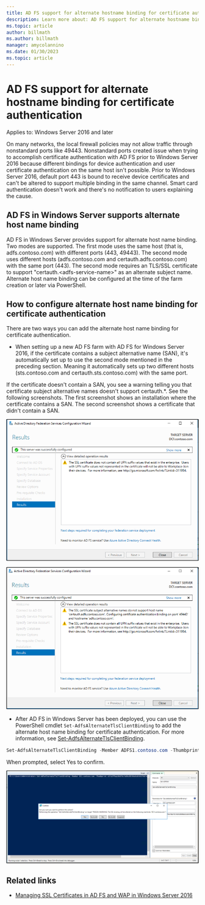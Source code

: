 ```yaml
---
title: AD FS support for alternate hostname binding for certificate authentication
description: Learn more about: AD FS support for alternate hostname binding for certificate authentication.
ms.topic: article
author: billmath
ms.author: billmath
manager: amycolannino
ms.date: 01/30/2023
ms.topic: article
---
```

# AD FS support for alternate hostname binding for certificate authentication

Applies to: Windows Server 2016 and later

On many networks, the local firewall policies may not allow traffic through nonstandard ports like 49443. Nonstandard ports created issue when trying to accomplish certificate authentication with AD FS prior to Windows Server 2016 because different bindings for device authentication and user certificate authentication on the same host isn't possible. Prior to Windows Server 2016, default port 443 is bound to receive device certificates and can't be altered to support multiple binding in the same channel. Smart card authentication doesn't work and there's no notification to users explaining the cause.

## AD FS in Windows Server supports alternate host name binding

AD FS in Windows Server provides support for alternate host name binding. Two modes are supported. The first mode uses the same host (that is, adfs.contoso.com) with different ports (443, 49443). The second mode uses different hosts (adfs.contoso.com and certauth.adfs.contoso.com) with the same port (443). The second mode requires an TLS/SSL certificate to support "certauth.\<adfs-service-name>" as an alternate subject name. Alternate host name binding can be configured at the time of the farm creation or later via PowerShell.

## How to configure alternate host name binding for certificate authentication

There are two ways you can add the alternate host name binding for certificate authentication.

- When setting up a new AD FS farm with AD FS for Windows Server 2016, if the certificate contains a subject alternative name (SAN), it's automatically set up to use the second mode mentioned in the preceding section. Meaning it automatically sets up two different hosts (sts.contoso.com and certauth.sts.contoso.com) with the same port.

If the certificate doesn't contain a SAN, you see a warning telling you that certificate subject alternative names doesn't support certauth.*. See the following screenshots. The first screenshot shows an installation where the certificate contains a SAN. The second screenshot shows a certificate that didn't contain a SAN.

![Screenshot that shows an installation where the certificate contains a SAN.](media/AD-FS-support-for-alternate-hostname-binding-for-certificate-authentication/ADFS_CA_1.png)

![Screenshot that shows a certificate that doesn't contain a SAN.](media/AD-FS-support-for-alternate-hostname-binding-for-certificate-authentication/ADFS_CA_2.png)

- After AD FS in Windows Server has been deployed, you can use the PowerShell cmdlet `Set-AdfsAlternateTlsClientBinding` to add the alternate host name binding for certificate authentication. For more information, see [Set-AdfsAlternateTlsClientBinding](/powershell/module/adfs/set-adfsalternatetlsclientbinding).

```powershell
Set-AdfsAlternateTlsClientBinding -Member ADFS1.contoso.com -Thumbprint '<thumbprint of cert>'
```

When prompted, select Yes to confirm.

![alternate hostname binding](media/AD-FS-support-for-alternate-hostname-binding-for-certificate-authentication/ADFS_CA_3.png)

## Related links

- [Managing SSL Certificates in AD FS and WAP in Windows Server 2016](./manage-ssl-certificates-ad-fs-wap.md)
